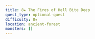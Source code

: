 ```yaml
---
title: 8★ The Fires of Hell Bite Deep
quest_type: optional-quest
difficulty: 8★
location: ancient-forest
monsters: []
---
```

